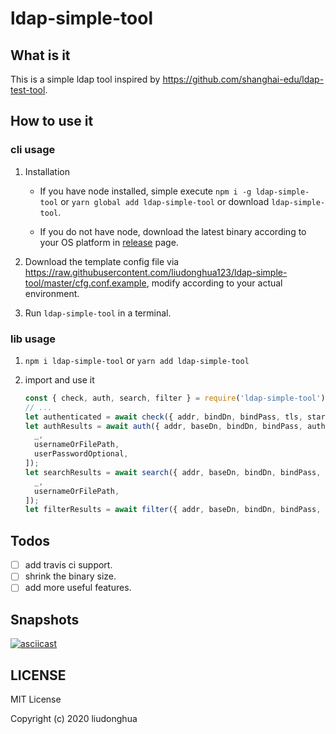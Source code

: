 # ldap-simple-tool

## What is it

This is a simple ldap tool inspired by https://github.com/shanghai-edu/ldap-test-tool.

## How to use it

### cli usage

1. Installation

   - If you have node installed, simple execute `npm i -g ldap-simple-tool` or `yarn global add ldap-simple-tool` or download `ldap-simple-tool`.

   - If you do not have node, download the latest binary according to your OS platform in [release](https://github.com/liudonghua123/ldap-simple-tool/releases) page.

2. Download the template config file via https://raw.githubusercontent.com/liudonghua123/ldap-simple-tool/master/cfg.conf.example, modify according to your actual environment.
3. Run `ldap-simple-tool` in a terminal.

### lib usage

1. `npm i ldap-simple-tool` or `yarn add ldap-simple-tool`
2. import and use it

   ```js
   const { check, auth, search, filter } = require('ldap-simple-tool');
   // ...
   let authenticated = await check({ addr, bindDn, bindPass, tls, startTLS });
   let authResults = await auth({ addr, baseDn, bindDn, bindPass, authFilter, tls, startTLS }, [
     _,
     usernameOrFilePath,
     userPasswordOptional,
   ]);
   let searchResults = await search({ addr, baseDn, bindDn, bindPass, authFilter, tls, startTLS }, [
     _,
     usernameOrFilePath,
   ]);
   let filterResults = await filter({ addr, baseDn, bindDn, bindPass, authFilter, tls, startTLS }, [_, expression]);
   ```

## Todos

- [ ] add travis ci support.
- [ ] shrink the binary size.
- [ ] add more useful features.

## Snapshots

[![asciicast](https://asciinema.org/a/303916.svg)](https://asciinema.org/a/303916)

## LICENSE

MIT License

Copyright (c) 2020 liudonghua

